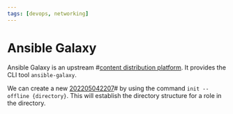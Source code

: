 ```yaml
---
tags: [devops, networking]
---
```


# Ansible Galaxy

Ansible Galaxy is an upstream #[content distribution platform](202205051149.md).
It provides the CLI tool `ansible-galaxy`.

We can create a new [202205042207](202205042207.md)# by using the command `init --offline
{directory}`. This will establish the directory structure for a role in the
directory.
